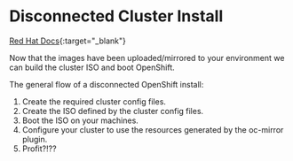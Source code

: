 # Disconnected Cluster Install

[Red Hat Docs](https://docs.redhat.com/en/documentation/openshift_container_platform/4.17/html/disconnected_environments/installing-disconnected-environments#installing-agent_installing-disconnected-environments){:target="_blank"}

Now that the images have been uploaded/mirrored to your environment we can build the cluster ISO and boot OpenShift.

The general flow of a disconnected OpenShift install: 

1. Create the required cluster config files.
1. Create the ISO defined by the cluster config files.
1. Boot the ISO on your machines.
1. Configure your cluster to use the resources generated by the oc-mirror plugin.
1. Profit?!??